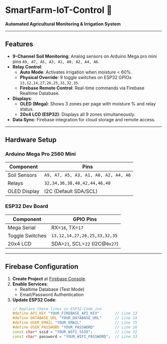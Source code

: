 # SmartFarm-IoT-Control 🌱  
**Automated Agricultural Monitoring & Irrigation System**  

---

## Features  
- **9-Channel Soil Monitoring**: Analog sensors on Arduino Mega pro mini pins `A9, A7, A5, A3, A1, A0, A2, A4, A6`.  
- **Relay Control**:  
  - **Auto Mode**: Activates irrigation when moisture < 60%.  
  - **Physical Override**: 9 toggle switches on ESP32 GPIOs `13,12,14,27,26,25,33,32,35`.  
  - **Firebase Remote Control**: Real-time commands via Firebase Realtime Database.  
- **Displays**:  
  - **OLED (Mega)**: Shows 3 zones per page with moisture % and relay status.  
  - **20x4 LCD (ESP32)**: Displays all 9 zones simultaneously.  
- **Data Sync**: Firebase integration for cloud storage and remote access.  

---

## Hardware Setup  

### Arduino Mega Pro 2560 Mini
| Component       | Pins                              |  
|-----------------|-----------------------------------|  
| Soil Sensors    | `A9, A7, A5, A3, A1, A0, A2, A4, A6` |  
| Relays          | `32,34,36,38,40,42,44,46,48`     |  
| OLED Display    | I2C (Default SDA/SCL)            |  

### ESP32 Dev Board  
| Component       | GPIO Pins                         |  
|-----------------|-----------------------------------|  
| Mega Serial     | RX=`16`, TX=`17`                  |  
| Toggle Switches | `13,12,14,27,26,25,33,32,35`     |  
| 20x4 LCD        | SDA=`21`, SCL=`22` (I2C@`0x27`)  |  

---

## Firebase Configuration  

1. **Create Project** at [Firebase Console](https://firebase.google.com).  
2. **Enable Services**:  
   - Realtime Database (Test Mode)  
   - Email/Password Authentication  
3. **Update ESP32 Code**:  
   ```cpp  
   // Replace these lines in ESP32-Code.ino  
   #define API_KEY "YOUR_FIREBASE_API_KEY"       // Line 13  
   #define DATABASE_URL "YOUR_DATABASE_URL"      // Line 14  
   #define USER_EMAIL "YOUR_EMAIL"               // Line 15  
   #define USER_PASSWORD "YOUR_PASSWORD"         // Line 16  
   const char* ssid = "YOUR_WIFI_SSID";          // Line 32  
   const char* password = "YOUR_WIFI_PASSWORD";  // Line 33  


